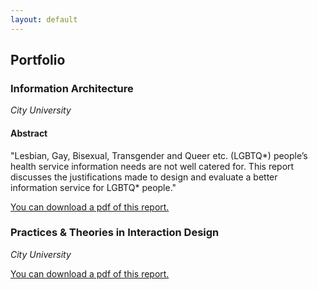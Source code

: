 ```yaml
---
layout: default
---
```


## Portfolio

### Information Architecture
_City University_

#### Abstract

"Lesbian, Gay, Bisexual, Transgender and Queer etc. (LGBTQ*) people’s health service information needs are not well catered for. This report discusses the justifications made to design and evaluate a better information service
for LGBTQ* people."

<a href="/ia.pdf">You can download a pdf of this report.</a>

### Practices & Theories in Interaction Design
_City University_

<a href="/id.pdf">You can download a pdf of this report.</a>
